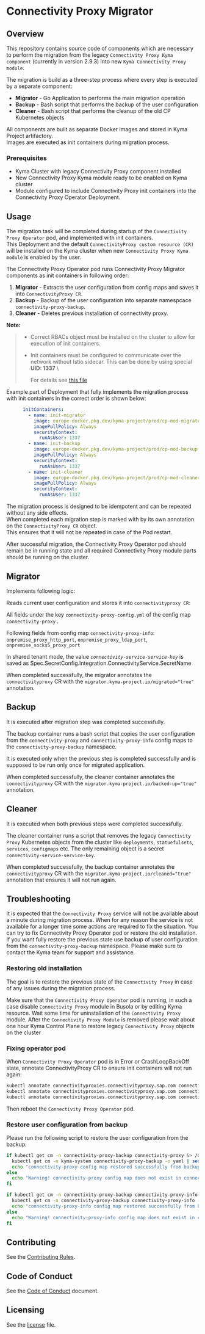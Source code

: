 # Connectivity Proxy Migrator

## Overview

This repository contains source code of components which are necessary to perform the migration from the legacy `Connectivity Proxy Kyma component` (currently in version 2.9.3) into new `Kyma Connectivity Proxy module`.

The migration is build as a three-step process where every step is executed by a separate component:

- **Migrator** - Go Application to performs the main migration operation 
- **Backup** - Bash script that performs the backup of the user configuration
- **Cleaner** - Bash script that performs the cleanup of the old CP Kubernetes objects

All components are built as separate Docker images and stored in Kyma Project artifactory. \
Images are executed as init containers during migration process. 

### Prerequisites

  - Kyma Cluster with legacy Connectivity Proxy component installed 
  - New Connectivity Proxy Kyma module ready to be enabled on Kyma cluster
  - Module configured to include Connectivity Proxy init containers into the Connectivity Proxy Operator Deployment.

## Usage

The migration task will be completed during startup of the `Connectivity Proxy Operator` pod, and implemented with init containers. \
This Deployment and the default `ConnectivityProxy custom resource (CR)` will be installed on the Kyma cluster when new `Connectivity Proxy Kyma module` is enabled by the user.

The Connectivity Proxy Operator pod runs Connectivity Proxy Migrator components as init containers in following order:

1. **Migrator** - Extracts the user configuration from config maps and saves it into `ConnectivityProxy CR`.
2. **Backup** - Backup of the user configuration into separate namespcace `connectivity-proxy-backup`.
3. **Cleaner** - Deletes previous installation of connectivity proxy.

**Note:**
> - Correct RBACs object must be installed on the cluster to allow for execution of init containers.
> - Init containers must be configured to communicate over the network without Istio sidecar. This can be done by using special **UID: 1337** \
>
>   For details see [this file](hack/test-deployment/connectivity-proxy-operator-all.yaml)

Example part of Deployment that fully implements the migration process with init containers in the correct order is shown below:

```yaml
      initContainers:
        - name: init-migrator
          image: europe-docker.pkg.dev/kyma-project/prod/cp-mod-migrator:latest
          imagePullPolicy: Always
          securityContext:
            runAsUser: 1337
        - name: init-backup
          image: europe-docker.pkg.dev/kyma-project/prod/cp-mod-backup:latest
          imagePullPolicy: Always
          securityContext:
            runAsUser: 1337
        - name: init-cleaner
          image: europe-docker.pkg.dev/kyma-project/prod/cp-mod-cleaner:latest
          imagePullPolicy: Always
          securityContext:
            runAsUser: 1337
```
The migration process is designed to be idempotent and can be repeated without any side effects. \
When completed each migration step is marked with by its own annotation on the `ConnectivityProxy CR` object. \
This ensures that it will not be repeated in case of the Pod restart. 

After successful migration, the Connectivity Proxy Operator pod should remain be in running state and all required Connectivity Proxy module parts should be running on the cluster.

## Migrator

Implements following logic: 

Reads current user configuration and stores it into `connectivityproxy CR`:

All fields under the key `connectivity-proxy-config.yml`  of the config map `connectivity-proxy` .

Following fields from config map `connectivity-proxy-info`:  `onpremise_proxy_http_port`, `onpremise_proxy_ldap_port`, `onpremise_socks5_proxy_port`

In shared tenant mode, the value _`connectivity-service-service-key`_ is saved as Spec.SecretConfig.Integration.ConnectivityService.SecretName 

When completed successfully, the migrator annotates the `connectivityproxy` CR with the `migrator.kyma-project.io/migrated="true"` annotation.

## Backup

It is executed after migration step was completed successfully.

The backup container runs a bash script that copies the user configuration from the `connectivity-proxy` and `connectivity-proxy-info` config maps to the `connectivity-proxy-backup` namespace.

It is executed only when the previous step is completed successfully and is supposed to be run only once for migrated application.

When completed successfully, the cleaner container annotates the `connectivityproxy` CR with the `migrator.kyma-project.io/backed-up="true"` annotation.

## Cleaner 

It is executed when both previous steps were completed successfully.

The cleaner container runs a script that removes the legacy `Connectivity Proxy` Kubernetes objects from the cluster like `deployments`, `statuefulsets`, `services`, `configmaps` etc. 
The only remaining object is a secret `connectivity-service-service-key`.

When completed successfully, the backup container annotates the `connectivityproxy` CR with the `migrator.kyma-project.io/cleaned="true"` annotation that ensures it will not run again.

## Troubleshooting

It is expected that the `Connectivity Proxy` service will not be available about a minute during migration process.
When for any reason the service is not available for a longer time some actions are required to fix the situation.
You can try to fix Connectivity Proxy Operator pod or restore the old installation.
If you want fully restore the previous state use backup of user configuration from the `connectivity-proxy-backup` namespace.
Please make sure to contact the Kyma team for support and assistance.

### Restoring old installation

The goal is to restore the previous state of the `Connectivity Proxy` in case of any issues during the migration process.

Make sure that the `Connectivity Proxy Operator` pod is running, in such a case disable `Connectivity Proxy` module in Busola or by editing Kyma resource.
Wait some time for uninstallation of the `Connectivity Proxy` module.
After the `Connectivity Proxy Module` is removed please wait about one hour Kyma Control Plane to restore legacy `Connectivity Proxy` objects on the cluster

### Fixing operator pod

When `Connectivity Proxy Operator` pod is in Error or CrashLoopBackOff state, annotate ConnectivityProxy CR to ensure init containers will not run again:

```bash
kubectl annotate connectivityproxies.connectivityproxy.sap.com connectivity-proxy -n kyma-system connectivityproxy\.sap\.com/migrated=true
kubectl annotate connectivityproxies.connectivityproxy.sap.com connectivity-proxy -n kyma-system connectivityproxy\.sap\.com/backed-up=true
kubectl annotate connectivityproxies.connectivityproxy.sap.com connectivity-proxy -n kyma-system connectivityproxy\.sap\.com/cleaned-up=true
```
Then reboot the `Connectivity Proxy Operator` pod.

### Restore user configuration from backup

Please run the following script to restore the user configuration from the backup:

```bash
if kubectl get cm -n connectivity-proxy-backup connectivity-proxy &> /dev/null; then
  kubectl get cm -n kyma-system connectivity-proxy-backup -o yaml | sed s/"namespace: connectivity-proxy-backup"/"namespace: kyma-system"/ | kubectl apply -f -
  echo "connectivity-proxy config map restored successfully from backup"
else
  echo "Warning! connectivity-proxy config map does not exist in connectivity-proxy-backup namespace, operation skipped"
fi

if kubectl get cm -n connectivity-proxy-backup connectivity-proxy-info &> /dev/null; then
  kubectl get cm -n connectivity-proxy-backup connectivity-proxy-info -o yaml | sed s/"namespace: connectivity-proxy-backup"/"namespace: kyma-system"/ | kubectl apply -f -
  echo "connectivity-proxy-info config map restored successfully from backup"
else
  echo "Warning! connectivity-proxy-info config map does not exist in connectivity-proxy-backup namespace, operation skipped"
fi
```


## Contributing
<!--- mandatory section - do not change this! --->

See the [Contributing Rules](CONTRIBUTING.md).

## Code of Conduct
<!--- mandatory section - do not change this! --->

See the [Code of Conduct](CODE_OF_CONDUCT.md) document.

## Licensing
See the [license](./LICENSE) file.
